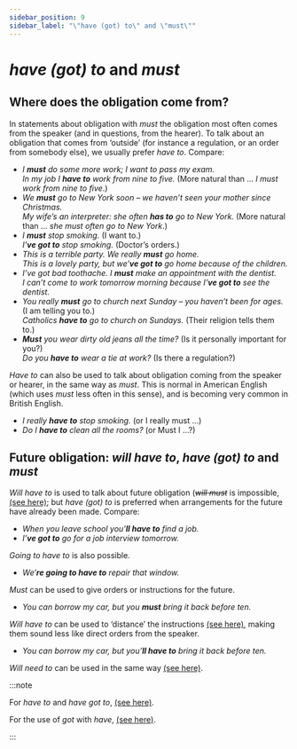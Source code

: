 ```yaml
---
sidebar_position: 9
sidebar_label: "\"have (got) to\" and \"must\""
---
```


# *have (got) to* and *must*

## Where does the obligation come from?

In statements about obligation with *must* the obligation most often comes from the speaker (and in questions, from the hearer). To talk about an obligation that comes from ‘outside’ (for instance a regulation, or an order from somebody else), we usually prefer *have to*. Compare:

- *I **must** do some more work; I want to pass my exam.*  
  *In my job I **have to** work from nine to five.* (More natural than … *I must work from nine to five*.)
- *We **must** go to New York soon – we haven’t seen your mother since Christmas.*  
  *My wife’s an interpreter: she often **has to** go to New York.* (More natural than … *she must often go to New York*.)
- *I **must** stop smoking.* (I want to.)  
  *I’**ve got to** stop smoking.* (Doctor’s orders.)
- *This is a terrible party. We really **must** go home.*  
  *This is a lovely party, but we’**ve got to** go home because of the children.*
- *I’ve got bad toothache. I **must** make an appointment with the dentist.*  
  *I can’t come to work tomorrow morning because I’**ve got to** see the dentist.*
- *You really **must** go to church next Sunday – you haven’t been for ages.* (I am telling you to.)  
  *Catholics **have to** go to church on Sundays.* (Their religion tells them to.)
- ***Must** you wear dirty old jeans all the time?* (Is it personally important for you?)  
  *Do you **have to** wear a tie at work?* (Is there a regulation?)

*Have to* can also be used to talk about obligation coming from the speaker or hearer, in the same way as *must*. This is normal in American English (which uses *must* less often in this sense), and is becoming very common in British English.

- *I really **have to** stop smoking.* (or I really must …)
- *Do I **have to** clean all the rooms?* (or Must I …?)

## Future obligation: *will have to*, *have (got) to* and *must*

*Will have to* is used to talk about future obligation (*~~will must~~* is impossible, [(see here)](./modals-grammar-pronunciation-and-contractions#grammar); but *have (got) to* is preferred when arrangements for the future have already been made. Compare:

- *When you leave school you’**ll have to** find a job.*
- *I’**ve got to** go for a job interview tomorrow.*

*Going to have to* is also possible.

- *We’**re going to have to** repair that window.*

*Must* can be used to give orders or instructions for the future.

- *You can borrow my car, but you **must** bring it back before ten.*

*Will have to* can be used to ‘distance’ the instructions [(see here)](./../speech-and-spoken-exchanges/politeness-distancing-verb-forms), making them sound less like direct orders from the speaker.

- *You can borrow my car, but you’**ll have to** bring it back before ten.*

*Will need to* can be used in the same way [(see here)](./../../vocabulary/word-problems-from-a-to-z/need#talking-about-the-future).

:::note

For *have to* and *have got to*, [(see here)](./strong-obligation-have-got-to).

For the use of *got* with *have*, [(see here)](./../be-have-and-do/have-got-possession-relationships-and-other-states#have-got).

:::
